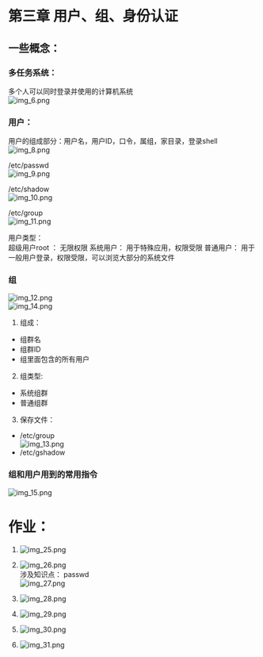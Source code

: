 # 第三章 用户、组、身份认证
## 一些概念：


### 多任务系统：
多个人可以同时登录并使用的计算机系统       
![img_6.png](img_6.png)



###  用户：
用户的组成部分：用户名，用户ID，口令，属组，家目录，登录shell
![img_8.png](img_8.png)

/etc/passwd    
![img_9.png](img_9.png)

/etc/shadow    
![img_10.png](img_10.png)


/etc/group     
![img_11.png](img_11.png)


用户类型：  
超级用户root ： 无限权限
系统用户： 用于特殊应用，权限受限
普通用户： 用于一般用户登录，权限受限，可以浏览大部分的系统文件


### 组
![img_12.png](img_12.png)    
![img_14.png](img_14.png)

1. 组成：
* 组群名
* 组群ID
* 组里面包含的所有用户
2. 组类型:
* 系统组群
* 普通组群
3. 保存文件：
* /etc/group   
  ![img_13.png](img_13.png)
* /etc/gshadow

### 组和用户用到的常用指令
![img_15.png](img_15.png)       




# 作业：   
1. ![img_25.png](img_25.png)   
2. ![img_26.png](img_26.png)   
涉及知识点： passwd    
![img_27.png](img_27.png)   


3. ![img_28.png](img_28.png)  

4. ![img_29.png](img_29.png)   
5. ![img_30.png](img_30.png)   
6. ![img_31.png](img_31.png)    

